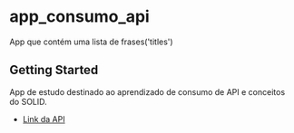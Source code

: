 # app_consumo_api

App que contém uma lista de frases('titles')

## Getting Started

App de estudo destinado ao aprendizado de consumo de API e conceitos do SOLID.

- [Link da API](https://jsonplaceholder.typicode.com/todos)
